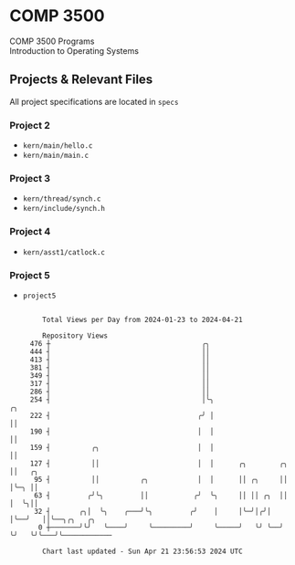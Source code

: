 # COMP 3500
COMP 3500 Programs  
Introduction to Operating Systems  
## Projects & Relevant Files
All project specifications are located in `specs`
### Project 2
- `kern/main/hello.c`
- `kern/main/main.c`
### Project 3
- `kern/thread/synch.c`
- `kern/include/synch.h`
### Project 4
- `kern/asst1/catlock.c`
### Project 5
- `project5`

```

        Total Views per Day from 2024-01-23 to 2024-04-21

        Repository Views
     476 ┼                                     ╭╮
     444 ┤                                     ││
     413 ┤                                     ││
     381 ┤                                     ││
     349 ┤                                     ││
     317 ┤                                     ││
     286 ┤                                     ││
     254 ┤                                     │╰╮                    ╭╮
     222 ┤                                    ╭╯ │                    ││
     190 ┤                                    │  │                    ││
     159 ┤          ╭╮                        │  │                    ││
     127 ┤          ││                        │  │      ╭╮        ╭╮  ││   ╭╮
      95 ┤          ││          ╭╮            │  │      ││ ╭╮     ││  │╰─╮ ││
      63 ┤         ╭╯╰╮         ││           ╭╯  ╰╮     ││ ││ ╭╮  ││  │  ╰╮││
      32 ┤       ╭╮│  ╰╮    ╭───╯╰╮         ╭╯    │     │╰─╯│╭╯│  │╰──╯   ││╰──╮╭╮   ╭╮
       0 ┼───────╯╰╯   ╰────╯     ╰─────────╯     ╰─────╯   ╰╯ ╰──╯       ╰╯   ╰╯╰───╯╰────────────

        Chart last updated - Sun Apr 21 23:56:53 2024 UTC
        
```
